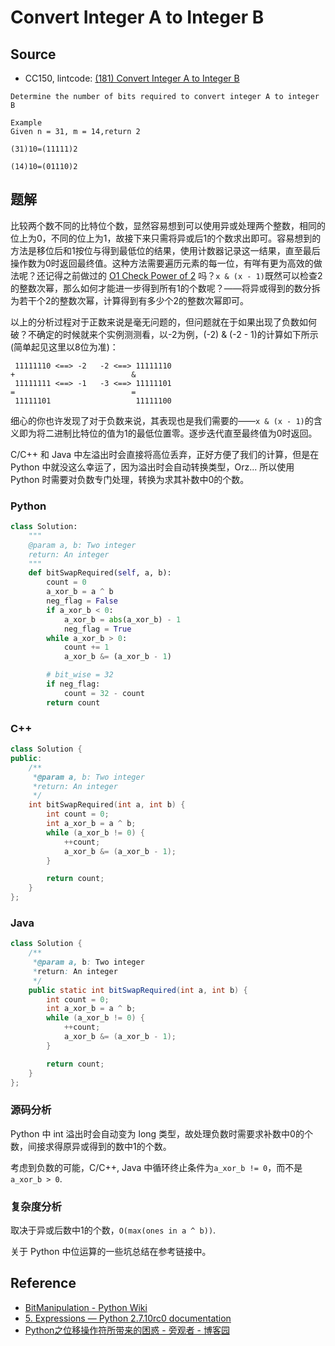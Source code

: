 # Convert Integer A to Integer B

## Source

- CC150, lintcode: [(181) Convert Integer A to Integer B](http://www.lintcode.com/en/problem/convert-integer-a-to-integer-b/)

```
Determine the number of bits required to convert integer A to integer B

Example
Given n = 31, m = 14,return 2

(31)10=(11111)2

(14)10=(01110)2
```

## 题解

比较两个数不同的比特位个数，显然容易想到可以使用异或处理两个整数，相同的位上为0，不同的位上为1，故接下来只需将异或后1的个数求出即可。容易想到的方法是移位后和1按位与得到最低位的结果，使用计数器记录这一结果，直至最后操作数为0时返回最终值。这种方法需要遍历元素的每一位，有咩有更为高效的做法呢？还记得之前做过的 [O1 Check Power of 2](http://algorithm.yuanbin.me/math_and_bit_manipulation/o1_check_power_of_2.html) 吗？`x & (x - 1)`既然可以检查2的整数次幂，那么如何才能进一步得到所有1的个数呢？——将异或得到的数分拆为若干个2的整数次幂，计算得到有多少个2的整数次幂即可。

以上的分析过程对于正数来说是毫无问题的，但问题就在于如果出现了负数如何破？不确定的时候就来个实例测测看，以-2为例，(-2) & (-2 - 1)的计算如下所示(简单起见这里以8位为准)：

```
 11111110 <==> -2   -2 <==> 11111110
+                          &
 11111111 <==> -1   -3 <==> 11111101
=                          =
 11111101                   11111100
```

细心的你也许发现了对于负数来说，其表现也是我们需要的——`x & (x - 1)`的含义即为将二进制比特位的值为1的最低位置零。逐步迭代直至最终值为0时返回。

C/C++ 和 Java 中左溢出时会直接将高位丢弃，正好方便了我们的计算，但是在 Python 中就没这么幸运了，因为溢出时会自动转换类型，Orz... 所以使用 Python 时需要对负数专门处理，转换为求其补数中0的个数。

### Python

```python
class Solution:
    """
    @param a, b: Two integer
    return: An integer
    """
    def bitSwapRequired(self, a, b):
        count = 0
        a_xor_b = a ^ b
        neg_flag = False
        if a_xor_b < 0:
            a_xor_b = abs(a_xor_b) - 1
            neg_flag = True
        while a_xor_b > 0:
            count += 1
            a_xor_b &= (a_xor_b - 1)

        # bit_wise = 32
        if neg_flag:
            count = 32 - count
        return count
```

### C++

```c++
class Solution {
public:
    /**
     *@param a, b: Two integer
     *return: An integer
     */
    int bitSwapRequired(int a, int b) {
        int count = 0;
        int a_xor_b = a ^ b;
        while (a_xor_b != 0) {
            ++count;
            a_xor_b &= (a_xor_b - 1);
        }

        return count;
    }
};
```

### Java

```java
class Solution {
    /**
     *@param a, b: Two integer
     *return: An integer
     */
    public static int bitSwapRequired(int a, int b) {
        int count = 0;
        int a_xor_b = a ^ b;
        while (a_xor_b != 0) {
            ++count;
            a_xor_b &= (a_xor_b - 1);
        }

        return count;
    }
};
```

### 源码分析

Python 中 int 溢出时会自动变为 long 类型，故处理负数时需要求补数中0的个数，间接求得原异或得到的数中1的个数。

考虑到负数的可能，C/C++, Java 中循环终止条件为`a_xor_b != 0`，而不是`a_xor_b > 0`.

### 复杂度分析

取决于异或后数中1的个数，`O(max(ones in a ^ b))`.

关于 Python 中位运算的一些坑总结在参考链接中。

## Reference

- [BitManipulation - Python Wiki](https://wiki.python.org/moin/BitManipulation)
- [5. Expressions — Python 2.7.10rc0 documentation](https://docs.python.org/2/reference/expressions.html#shifting)
- [Python之位移操作符所带来的困惑 - 旁观者 - 博客园](http://www.cnblogs.com/zhengyun_ustc/archive/2009/10/14/shifting.html)
